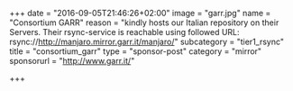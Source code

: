 +++
date = "2016-09-05T21:46:26+02:00"
image = "garr.jpg"
name = "Consortium GARR"
reason = "kindly hosts our Italian repository on their Servers. Their rsync-service is reachable using followed URL: rsync://http://manjaro.mirror.garr.it/manjaro/"
subcategory = "tier1_rsync"
title = "consortium_garr"
type = "sponsor-post"
category = "mirror"
sponsorurl = "http://www.garr.it/"

+++

